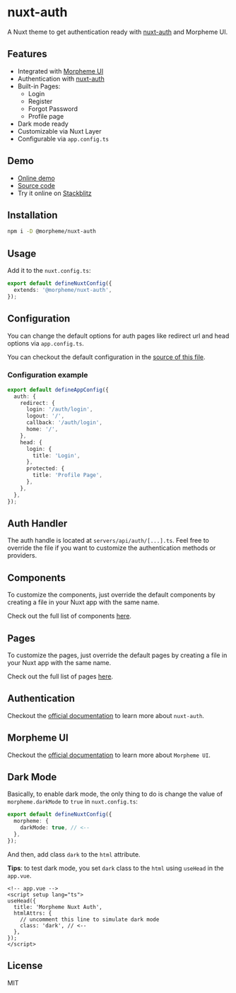 # nuxt-auth

A Nuxt theme to get authentication ready with [nuxt-auth](https://sidebase.io/nuxt-auth/getting-started) and Morpheme UI.

## Features

- Integrated with [Morpheme UI](https://gitsindonesia.github.io/ui-component/)
- Authentication with [nuxt-auth](https://sidebase.io/nuxt-auth/getting-started)
- Built-in Pages:
  - Login
  - Register
  - Forgot Password
  - Profile page
- Dark mode ready
- Customizable via Nuxt Layer
- Configurable via `app.config.ts`

## Demo

- [Online demo](https://gits-nuxt-auth.vercel.app/)
- [Source code](https://github.com/gitsindonesia/ui-component/tree/main/starter/nuxt-auth)
- Try it online on [Stackblitz](https://stackblitz.com/github/gitsindonesia/ui-component/tree/main/starter/nuxt-auth)

## Installation

```bash
npm i -D @morpheme/nuxt-auth
```

## Usage

Add it to the `nuxt.config.ts`:

```ts
export default defineNuxtConfig({
  extends: '@morpheme/nuxt-auth',
});
```

## Configuration

You can change the default options for auth pages like redirect url and head options via `app.config.ts`.

You can checkout the default configuration in the [source of this file](https://github.com/gitsindonesia/ui-component/tree/main/starter/nuxt-auth/app.config.ts).

### Configuration example

```ts
export default defineAppConfig({
  auth: {
    redirect: {
      login: '/auth/login',
      logout: '/',
      callback: '/auth/login',
      home: '/',
    },
    head: {
      login: {
        title: 'Login',
      },
      protected: {
        title: 'Profile Page',
      },
    },
  },
});
```

## Auth Handler

The auth handle is located at `servers/api/auth/[...].ts`. Feel free to override the file if you want to customize the authentication methods or providers.

## Components

To customize the components, just override the default components by creating a file in your Nuxt app with the same name.

Check out the full list of components [here](https://github.com/gitsindonesia/ui-component/tree/main/starter/nuxt-auth/components).

## Pages

To customize the pages, just override the default pages by creating a file in your Nuxt app with the same name.

Check out the full list of pages [here](https://github.com/gitsindonesia/ui-component/tree/main/starter/nuxt-auth/pages).

## Authentication

Checkout the [official documentation](https://sidebase.io/nuxt-auth/getting-started) to learn more about `nuxt-auth`.

## Morpheme UI

Checkout the [official documentation](https://gitsindonesia.github.io/ui-component/) to
learn more about `Morpheme UI`.

## Dark Mode

Basically, to enable dark mode, the only thing to do is change the value of `morpheme.darkMode` to `true` in `nuxt.config.ts`:
  
```ts
export default defineNuxtConfig({
  morpheme: {
    darkMode: true, // <--
  },
});
```

And then, add class `dark` to the `html` attribute.

**Tips**: to test dark mode, you set `dark` class to the `html` using `useHead` in the `app.vue`.

```vue
<!-- app.vue -->
<script setup lang="ts">
useHead({
  title: 'Morpheme Nuxt Auth',
  htmlAttrs: {
    // uncomment this line to simulate dark mode
    class: 'dark', // <--
  },
});
</script>
```



## License

MIT
